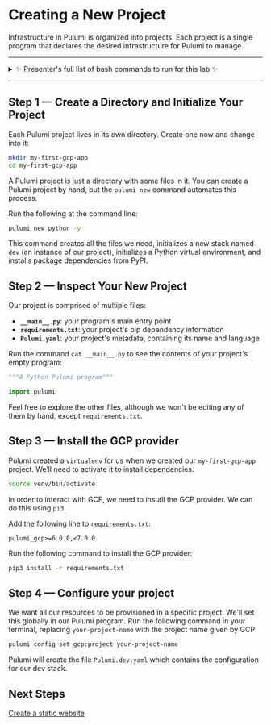 # Creating a New Project

Infrastructure in Pulumi is organized into projects. Each project is a single program that declares the desired infrastructure for Pulumi to manage.

---

<details>
<summary>✨ Presenter's full list of bash commands to run for this lab ✨</summary>

```bash
mkdir my-first-gcp-app
cd my-first-gcp-app
pulumi new python -y
source venv/bin/activate
echo "pulumi_gcp>=6.0.0,<7.0.0" >> requirements.txt
pip3 install -r requirements.txt
## This GCP Project is under the pulumi.com GCP account
## Ensure you have access to it prior using it.
pulumi config set gcp:project pulumi-workshops-project
```

</details>

---

## Step 1 &mdash; Create a Directory and Initialize Your Project

Each Pulumi project lives in its own directory. Create one now and change into it:

```bash
mkdir my-first-gcp-app
cd my-first-gcp-app
```

A Pulumi project is just a directory with some files in it. You can create a Pulumi project by hand, but the `pulumi new` command automates this process.

Run the following at the command line:

```bash
pulumi new python -y
```

This command creates all the files we need, initializes a new stack named `dev` (an instance of our project), initializes a Python virtual environment, and installs package dependencies from PyPI.

## Step 2 &mdash; Inspect Your New Project

Our project is comprised of multiple files:

* **`__main__.py`**: your program's main entry point
* **`requirements.txt`**: your project's pip dependency information
* **`Pulumi.yaml`**: your project's metadata, containing its name and language

Run the command `cat __main__.py` to see the contents of your project's empty program:

```python
"""A Python Pulumi program"""

import pulumi
```

Feel free to explore the other files, although we won't be editing any of them by hand, except `requirements.txt`.

## Step 3 &mdash; Install the GCP provider

Pulumi created a `virtualenv` for us when we created our `my-first-gcp-app` project. We’ll need to activate it to install dependencies:

```bash
source venv/bin/activate
```

In order to interact with GCP, we need to install the GCP provider. We can do this using `pi3`.

Add the following line to `requirements.txt`:

```text
pulumi_gcp>=6.0.0,<7.0.0
```

Run the following command to install the GCP provider:

```bash
pip3 install -r requirements.txt
```

## Step 4 &mdash; Configure your project

We want all our resources to be provisioned in a specific project. We'll set this globally in our Pulumi program. Run the following command in your terminal, replacing `your-project-name` with the project name given by GCP:

```bash
pulumi config set gcp:project your-project-name
```

Pulumi will create the file `Pulumi.dev.yaml` which contains the configuration for our dev stack.

## Next Steps

[Create a static website](../lab-02/README.md)
